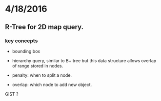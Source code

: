 # 4/18/2016
## R-Tree for 2D map query.
### key concepts
* bounding box
* hierarchy query, similar to B+ tree but this data structure allows overlap of range stored in nodes.

* penalty: when to split a node.
* overlap: which node to add new object.

GIST ?
